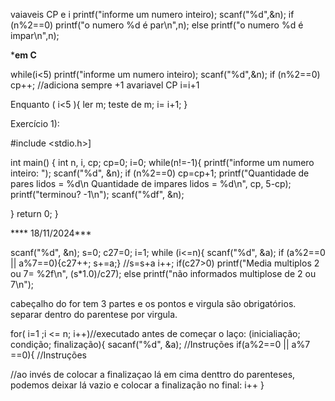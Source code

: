 vaiaveis CP e i
printf("informe um numero inteiro);
scanf("%d",&n);
if (n%2==0) printf("o numero %d é par\n",n);
else printf("o numero %d é impar\n",n);


*****em C****

while(i<5)
printf("informe um numero inteiro);
scanf("%d",&n);
if (n%2==0) cp++; //adiciona sempre +1 avariavel CP
i=i+1

Enquanto ( i<5 ){
ler m;
teste de m;
i= i+1;
}


Exercício 1):

#include <stdio.h>]

int main()
{ 
    int n, i, cp;
    cp=0;
    i=0;
  while(n!=-1){
      printf("informe um numero inteiro: ");
      scanf("%d", &n);
      if (n%2==0) cp=cp+1;
      printf("Quantidade de pares lidos = %d\n Quantidade de impares lidos = %d\n", cp, 5-cp);
      printf("terminou? -1\n");
      scanf("%df", &n);
    
  }
  return 0;
}


**** 18/11/2024***


scanf("%d", &n);
s=0; c27=0;
i=1;
while (i<=n){
scanf("%d", &a);
if (a%2==0 || a%7==0){c27++; s+=a;} //s=s+a
i++;
if(c27>0) printf("Media multiplos 2 ou 7= %2f\n", (s*1.0)/c27);
else printf("não informados multiplose de 2 ou 7\n");

cabeçalho do for tem 3 partes e os pontos e virgula são obrigatórios. separar dentro do parentese por virgula.

for( i=1 ;i <= n; i++)//executado antes de começar o laço: (inicialiação; condição; finalização){
sacanf("%d", &a);            //Instruções
if(a%2==0 || a%7 ==0){       //Instruções

//ao invés de colocar a finalizaçao lá em cima denttro do parenteses, podemos deixar lá vazio e colocar a finalização no final:
i++
}



